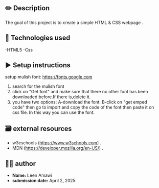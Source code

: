 ## ✏️ Description
The goal of this project is to create a simple HTML & CSS webpage .
##  📌 Technologies used
-HTML5
-Css
## ▶️ Setup instructions
setup mulish font:
https://fonts.google.com
1) search for the mulish font
2) click on "Get font" and make sure that there no other font has been downloaded before.If there is,delete it.
3)  you have two options:
A-download the font.
B-click on "get emped code" then go to import and copy the code of the font then paste it on css file.
     In this way you can use the font.
## 🗃 external resources
- w3cschools (https://www.w3schools.com) .
- MDN (https://developer.mozilla.org/en-US/) .
## ✍🏻 author
- **Name:** Leen Amawi
- **submission date:** April 2, 2025
  
